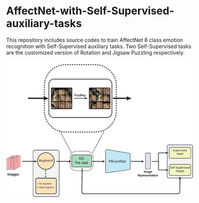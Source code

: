 # AffectNet-with-Self-Supervised-auxiliary-tasks
This repository includes source codes to train AffectNet 8 class emotion recognition with Self-Supervised auxiliary tasks.
Two Self-Supervised tasks are the customized version of Rotation and Jigsaw Puzzling respectively.

![](2.png)
